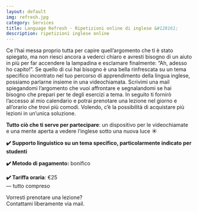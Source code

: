 ```yaml
---
layout: default
img: refresh.jpg
category: Services
title: Language Refresh · Ripetizioni online di inglese &#128161;
description: ripetizioni inglese online
---
```

<p>
Ce l’hai messa proprio tutta per capire quell’argomento che ti è stato spiegato, ma non riesci ancora a vederci chiaro e avresti bisogno di un aiuto in più per far accendere la lampadina e esclamare finalmente: “Ah, adesso ho capito!”. Se quello di cui hai bisogno è una bella rinfrescata su un tema specifico incontrato nel tuo percorso di apprendimento della lingua inglese, possiamo parlarne insieme in una videochiamata. Scrivimi una mail spiegandomi l’argomento che vuoi affrontare e segnalandomi se hai bisogno che prepari per te degli esercizi a tema. In seguito ti fornirò l’accesso al mio calendario e potrai prenotare una lezione nel giorno e all’orario che trovi più comodi. Volendo, c’è la possibilità di acquistare più lezioni in un’unica soluzione.
</p>
<p>
<strong>Tutto ciò che ti serve per partecipare</strong>: un dispositivo per le videochiamate e una mente aperta a vedere l’inglese sotto una nuova luce ☀️
</p>
<p>
<strong>✔️ Supporto linguistico su un tema specifico, particolarmente indicato per studenti</strong>
</p>
<p>
<strong>✔️ Metodo di pagamento:</strong> bonifico
</p>
<p>
<strong>✔️ Tariffa oraria</strong>: €25
<br>
— tutto compreso
</p>
<p>
Vorresti prenotare una lezione? 
<br>
Contattami liberamente via mail.
</p>
